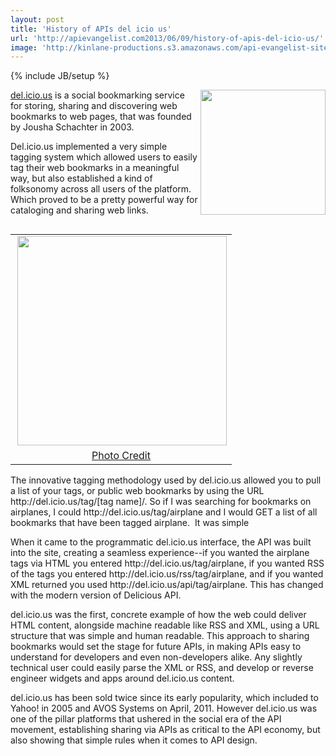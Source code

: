 ```yaml
---
layout: post
title: 'History of APIs del icio us'
url: 'http://apievangelist.com2013/06/09/history-of-apis-del-icio-us/'
image: 'http://kinlane-productions.s3.amazonaws.com/api-evangelist-site/blog/delicious-logo.jpg'
---
```

{% include JB/setup %}
<p>
     <img src="https://s3.amazonaws.com/kinlane-productions/api-evangelist/delicious/delicious-logo.jpg"  width="200" align="right" />
</p>
<p>
     <a href="https://delicious.com/">del.icio.us</a> is a social bookmarking service for storing, sharing and discovering web bookmarks to web pages, that was founded by Jousha Schachter in 2003.
</p>
<p>
     Del.icio.us implemented a very simple tagging system which allowed users to easily tag their web bookmarks in a meaningful way, but also established a kind of folksonomy across all users of the platform. Which proved to be a pretty powerful way for cataloging and sharing web links.
</p>
<table align="right">
     <tbody>
          <tr>
               <td align="center">
                    <a href="http://www.flickr.com/photos/joshu/765796263/in/set-72157600740166824/" target="_blank"><img src="https://s3.amazonaws.com/kinlane-productions/api-evangelist/delicious/delicious-original-screenshot.jpg"  width="335" align="right" /></a>
               </td>
          </tr>
          <tr>
               <td align="center">
                    <a href="http://www.flickr.com/photos/joshu/765796263/in/set-72157600740166824/" target="_blank">Photo Credit</a>
               </td>
          </tr>
     </tbody>
</table>
<p>
     The innovative tagging methodology used by del.icio.us allowed you to pull a list of your tags, or public web bookmarks by using the URL http://del.icio.us/tag/[tag name]/. So if I was searching for bookmarks on airplanes, I could http://del.icio.us/tag/airplane and I would GET a list of all bookmarks that have been tagged airplane.  It was simple
</p>
<p>
     When it came to the programmatic del.icio.us interface, the API was built into the site, creating a seamless experience--if you wanted the airplane tags via HTML you entered http://del.icio.us/tag/airplane, if you wanted RSS of the tags you entered http://del.icio.us/rss/tag/airplane, and if you wanted XML returned you used http://del.icio.us/api/tag/airplane. This has changed with the modern version of Delicious API.
</p>
<p>
     del.icio.us was the first, concrete example of how the web could deliver HTML content, alongside machine readable like RSS and XML, using a URL structure that was simple and human readable. This approach to sharing bookmarks would set the stage for future APIs, in making APIs easy to understand for developers and even non-developers alike. Any slightly technical user could easily parse the XML or RSS, and develop or reverse engineer widgets and apps around del.icio.us content.
</p>
<p>
     del.icio.us has been sold twice since its early popularity, which included to Yahoo! in 2005 and AVOS Systems on April, 2011. However del.icio.us was one of the pillar platforms that ushered in the social era of the API movement, establishing sharing via APIs as critical to the API economy, but also showing that simple rules when it comes to API design.
</p>

